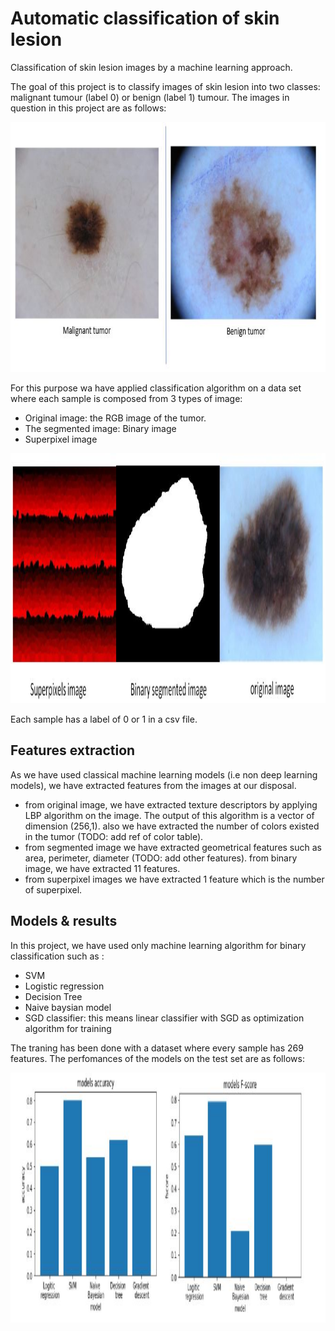 # Automatic classification of skin lesion

Classification of skin lesion images by a machine learning approach.

The goal of this project is to classify images of skin lesion into two classes: malignant tumour (label 0) or benign (label 1) tumour. The images in question in this project are as follows:

<p align="center">
<img  src="https://github.com/LefdRida/Automatic-classification-of-skin-lesion/blob/main/images/0%261%20tumours.JPG" height="400" width="700"/>
</p>

For this purpose wa have applied classification algorithm on a data set where each sample is composed from 3 types of image:
  - Original image: the RGB image of the tumor. 
  - The segmented image: Binary image 
  - Superpixel image
  
<p align="center">
<img  src="https://github.com/LefdRida/Automatic-classification-of-skin-lesion/blob/main/images/sample_of_data.JPG" height="400" />
</p>

Each sample has a label of 0 or 1 in a csv file.

## Features extraction

As we have used classical machine learning models (i.e non deep learning models), we have extracted features from the images at our disposal.
  - from original image, we have extracted texture descriptors by applying LBP algorithm on the image. The output of this algorithm is a vector of dimension (256,1). also we have extracted the number of colors existed in the tumor (TODO: add ref of color table). 
  - from segmented image we have extracted geometrical features such as area, perimeter, diameter (TODO: add other features). from binary image, we have extracted 11 features.
  - from superpixel images we have extracted 1 feature which is the number of superpixel.
 
 ## Models & results

In this project, we have used only machine learning algorithm for binary classification such as :
  - SVM
  - Logistic regression 
  - Decision Tree 
  - Naive baysian model 
  - SGD classifier: this means linear classifier with SGD as optimization algorithm for training
  
The traning has been done with a dataset where every sample has 269 features. The perfomances of the models on the test set are as follows:

<p align="center">
<img  src="https://github.com/LefdRida/Automatic-classification-of-skin-lesion/blob/main/images/performance.JPG" height="400" />
</p>

